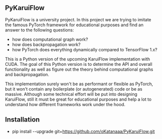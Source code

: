 ## PyKaruiFlow

PyKaruiFlow is a university project. In this project we are trying to imitate
the famous PyTorch framework for educational purposes and find an answer to
the following questions:
- how does computational graph work?
- how does backpropagation work?
- how PyTorch does everything dynamically compared to TensorFlow 1.x?

This is a Python version of the upcoming KaruiFlow implementation with CUDA. The
goal of this Python version is to determine the API and overall functionality as well as
figure out the theory behind computational graphs and backpropagation.

This implementation surely won't be as performant or flexible as PyTorch, but it won't contain
any boilerplate (or autogenerated) code or be as massive. Although some technical effort will be put
into designing KaruiFlow, still it must be great for educational purposes and help a lot to 
understand how different frameworks work under the hood.

## Installation

- pip install --upgrade git+https://github.com/oKatanaaa/PyKaruiFlow.git
